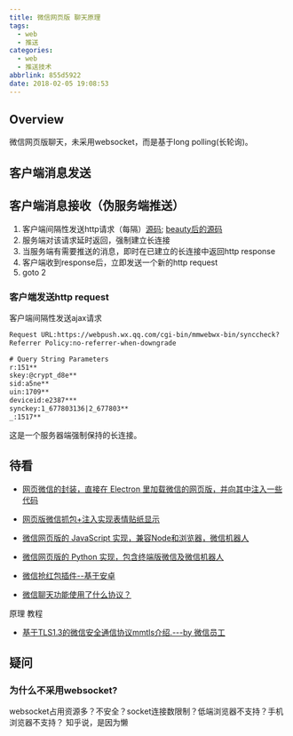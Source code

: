 ```yaml
---
title: 微信网页版 聊天原理
tags:
  - web
  - 推送
categories:
  - web
  - 推送技术
abbrlink: 855d5922
date: 2018-02-05 19:08:53
---
```



## Overview

微信网页版聊天，未采用websocket，而是基于long polling(长轮询)。


## 客户端消息发送


## 客户端消息接收（伪服务端推送）

1. 客户端间隔性发送http请求（每隔）[源码](https://res.wx.qq.com/a/wx_fed/webwx/res/static/js/index_ca360ff.js); [beauty后的源码](https://github.com/BitMindLab/wx.qq.com/blob/master/res.wx.qq.com/a/wx_fed/webwx/res/static/js/index_ca360ff.js)
1. 服务端对该请求延时返回，强制建立长连接
1. 当服务端有需要推送的消息，即时在已建立的长连接中返回http response
1. 客户端收到response后，立即发送一个新的http request
1. goto 2



### 客户端发送http request

客户端间隔性发送ajax请求

```xml
Request URL:https://webpush.wx.qq.com/cgi-bin/mmwebwx-bin/synccheck?
Referrer Policy:no-referrer-when-downgrade

# Query String Parameters
r:151**
skey:@crypt_d8e**
sid:a5ne**
uin:1709**
deviceid:e2387***
synckey:1_677803136|2_677803**
_:1517**

```
这是一个服务器端强制保持的长连接。


## 待看

- [网页微信的封装，直接在 Electron 里加载微信的网页版，并向其中注入一些代码](https://github.com/geeeeeeeeek/electronic-wechat)
- [网页版微信抓包+注入实现表情贴纸显示](https://github.com/geeeeeeeeek/electronic-wechat/issues/2)

- [微信网页版的 JavaScript 实现，兼容Node和浏览器，微信机器人](https://github.com/nodeWechat/wechat4u)
- [微信网页版的 Python 实现，包含终端版微信及微信机器人](https://github.com/Urinx/WeixinBot)
- [微信抢红包插件--基于安卓](https://github.com/geeeeeeeeek/WeChatLuckyMoney)
- [微信聊天功能使用了什么协议？](https://www.zhihu.com/question/66554815)

 原理 教程
- [基于TLS1.3的微信安全通信协议mmtls介绍.---by 微信员工](https://github.com/WeMobileDev/article/blob/master/%E5%9F%BA%E4%BA%8ETLS1.3%E7%9A%84%E5%BE%AE%E4%BF%A1%E5%AE%89%E5%85%A8%E9%80%9A%E4%BF%A1%E5%8D%8F%E8%AE%AEmmtls%E4%BB%8B%E7%BB%8D.md)



## 疑问

### 为什么不采用websocket?
websocket占用资源多？不安全？socket连接数限制？低端浏览器不支持？手机浏览器不支持？
知乎说，是因为懒
